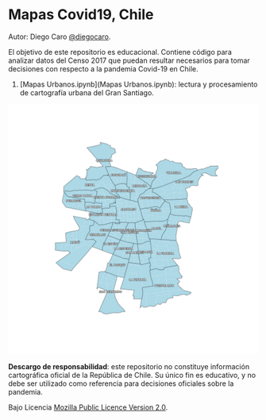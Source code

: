 # Mapas Covid19, Chile

Autor: Diego Caro [@diegocaro](http://twitter.com/diegocaro/).

El objetivo de este repositorio es educacional. Contiene código para analizar
datos del Censo 2017 que puedan resultar necesarios para tomar decisiones
con respecto a la pandemia Covid-19 en Chile.

1. [Mapas Urbanos.ipynb](Mapas Urbanos.ipynb): lectura y procesamiento de cartografía urbana del Gran Santiago.

![Cartografía Urbana Gran Santiago](images/urban_stgo.png)


**Descargo de responsabilidad**: este repositorio no constituye información cartográfica oficial de la República de Chile. Su único fin es educativo, y no debe ser utilizado como referencia para decisiones oficiales sobre la pandemia.

Bajo Licencia [Mozilla Public Licence Version 2.0](https://mozilla.org/MPL/2.0/).